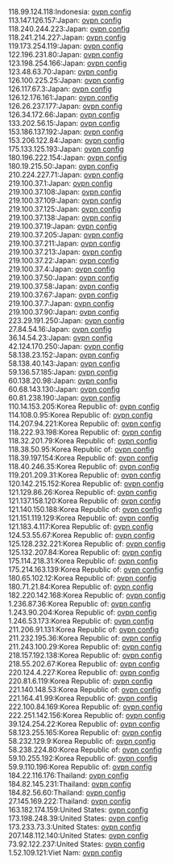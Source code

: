 118.99.124.118:Indonesia: [ovpn config](vpn/118_99_124_118.ovpn)  
113.147.126.157:Japan: [ovpn config](vpn/113_147_126_157.ovpn)  
118.240.244.223:Japan: [ovpn config](vpn/118_240_244_223.ovpn)  
118.241.214.227:Japan: [ovpn config](vpn/118_241_214_227.ovpn)  
119.173.254.119:Japan: [ovpn config](vpn/119_173_254_119.ovpn)  
122.196.231.80:Japan: [ovpn config](vpn/122_196_231_80.ovpn)  
123.198.254.166:Japan: [ovpn config](vpn/123_198_254_166.ovpn)  
123.48.63.70:Japan: [ovpn config](vpn/123_48_63_70.ovpn)  
126.100.225.25:Japan: [ovpn config](vpn/126_100_225_25.ovpn)  
126.117.67.3:Japan: [ovpn config](vpn/126_117_67_3.ovpn)  
126.12.176.161:Japan: [ovpn config](vpn/126_12_176_161.ovpn)  
126.26.237.177:Japan: [ovpn config](vpn/126_26_237_177.ovpn)  
126.34.172.66:Japan: [ovpn config](vpn/126_34_172_66.ovpn)  
133.202.56.15:Japan: [ovpn config](vpn/133_202_56_15.ovpn)  
153.186.137.192:Japan: [ovpn config](vpn/153_186_137_192.ovpn)  
153.206.122.84:Japan: [ovpn config](vpn/153_206_122_84.ovpn)  
175.133.125.193:Japan: [ovpn config](vpn/175_133_125_193.ovpn)  
180.196.222.154:Japan: [ovpn config](vpn/180_196_222_154.ovpn)  
180.19.215.50:Japan: [ovpn config](vpn/180_19_215_50.ovpn)  
210.224.227.71:Japan: [ovpn config](vpn/210_224_227_71.ovpn)  
219.100.37.1:Japan: [ovpn config](vpn/219_100_37_1.ovpn)  
219.100.37.108:Japan: [ovpn config](vpn/219_100_37_108.ovpn)  
219.100.37.109:Japan: [ovpn config](vpn/219_100_37_109.ovpn)  
219.100.37.125:Japan: [ovpn config](vpn/219_100_37_125.ovpn)  
219.100.37.138:Japan: [ovpn config](vpn/219_100_37_138.ovpn)  
219.100.37.19:Japan: [ovpn config](vpn/219_100_37_19.ovpn)  
219.100.37.205:Japan: [ovpn config](vpn/219_100_37_205.ovpn)  
219.100.37.211:Japan: [ovpn config](vpn/219_100_37_211.ovpn)  
219.100.37.213:Japan: [ovpn config](vpn/219_100_37_213.ovpn)  
219.100.37.22:Japan: [ovpn config](vpn/219_100_37_22.ovpn)  
219.100.37.4:Japan: [ovpn config](vpn/219_100_37_4.ovpn)  
219.100.37.50:Japan: [ovpn config](vpn/219_100_37_50.ovpn)  
219.100.37.58:Japan: [ovpn config](vpn/219_100_37_58.ovpn)  
219.100.37.67:Japan: [ovpn config](vpn/219_100_37_67.ovpn)  
219.100.37.7:Japan: [ovpn config](vpn/219_100_37_7.ovpn)  
219.100.37.90:Japan: [ovpn config](vpn/219_100_37_90.ovpn)  
223.29.191.250:Japan: [ovpn config](vpn/223_29_191_250.ovpn)  
27.84.54.16:Japan: [ovpn config](vpn/27_84_54_16.ovpn)  
36.14.54.23:Japan: [ovpn config](vpn/36_14_54_23.ovpn)  
42.124.170.250:Japan: [ovpn config](vpn/42_124_170_250.ovpn)  
58.138.23.152:Japan: [ovpn config](vpn/58_138_23_152.ovpn)  
58.138.40.143:Japan: [ovpn config](vpn/58_138_40_143.ovpn)  
59.136.57.185:Japan: [ovpn config](vpn/59_136_57_185.ovpn)  
60.138.20.98:Japan: [ovpn config](vpn/60_138_20_98.ovpn)  
60.68.143.130:Japan: [ovpn config](vpn/60_68_143_130.ovpn)  
60.81.238.190:Japan: [ovpn config](vpn/60_81_238_190.ovpn)  
110.14.153.205:Korea Republic of: [ovpn config](vpn/110_14_153_205.ovpn)  
114.108.0.95:Korea Republic of: [ovpn config](vpn/114_108_0_95.ovpn)  
114.207.94.221:Korea Republic of: [ovpn config](vpn/114_207_94_221.ovpn)  
118.222.93.198:Korea Republic of: [ovpn config](vpn/118_222_93_198.ovpn)  
118.32.201.79:Korea Republic of: [ovpn config](vpn/118_32_201_79.ovpn)  
118.38.50.95:Korea Republic of: [ovpn config](vpn/118_38_50_95.ovpn)  
118.39.197.154:Korea Republic of: [ovpn config](vpn/118_39_197_154.ovpn)  
118.40.246.35:Korea Republic of: [ovpn config](vpn/118_40_246_35.ovpn)  
119.201.209.31:Korea Republic of: [ovpn config](vpn/119_201_209_31.ovpn)  
120.142.215.152:Korea Republic of: [ovpn config](vpn/120_142_215_152.ovpn)  
121.129.86.26:Korea Republic of: [ovpn config](vpn/121_129_86_26.ovpn)  
121.137.158.120:Korea Republic of: [ovpn config](vpn/121_137_158_120.ovpn)  
121.140.150.188:Korea Republic of: [ovpn config](vpn/121_140_150_188.ovpn)  
121.151.119.129:Korea Republic of: [ovpn config](vpn/121_151_119_129.ovpn)  
121.183.4.117:Korea Republic of: [ovpn config](vpn/121_183_4_117.ovpn)  
124.53.55.67:Korea Republic of: [ovpn config](vpn/124_53_55_67.ovpn)  
125.128.232.221:Korea Republic of: [ovpn config](vpn/125_128_232_221.ovpn)  
125.132.207.84:Korea Republic of: [ovpn config](vpn/125_132_207_84.ovpn)  
175.114.218.31:Korea Republic of: [ovpn config](vpn/175_114_218_31.ovpn)  
175.214.163.139:Korea Republic of: [ovpn config](vpn/175_214_163_139.ovpn)  
180.65.102.12:Korea Republic of: [ovpn config](vpn/180_65_102_12.ovpn)  
180.71.21.84:Korea Republic of: [ovpn config](vpn/180_71_21_84.ovpn)  
182.220.142.168:Korea Republic of: [ovpn config](vpn/182_220_142_168.ovpn)  
1.236.87.36:Korea Republic of: [ovpn config](vpn/1_236_87_36.ovpn)  
1.243.90.204:Korea Republic of: [ovpn config](vpn/1_243_90_204.ovpn)  
1.246.53.173:Korea Republic of: [ovpn config](vpn/1_246_53_173.ovpn)  
211.206.91.131:Korea Republic of: [ovpn config](vpn/211_206_91_131.ovpn)  
211.232.195.36:Korea Republic of: [ovpn config](vpn/211_232_195_36.ovpn)  
211.243.100.29:Korea Republic of: [ovpn config](vpn/211_243_100_29.ovpn)  
218.157.192.138:Korea Republic of: [ovpn config](vpn/218_157_192_138.ovpn)  
218.55.202.67:Korea Republic of: [ovpn config](vpn/218_55_202_67.ovpn)  
220.124.4.227:Korea Republic of: [ovpn config](vpn/220_124_4_227.ovpn)  
220.81.6.119:Korea Republic of: [ovpn config](vpn/220_81_6_119.ovpn)  
221.140.148.53:Korea Republic of: [ovpn config](vpn/221_140_148_53.ovpn)  
221.164.41.99:Korea Republic of: [ovpn config](vpn/221_164_41_99.ovpn)  
222.100.84.169:Korea Republic of: [ovpn config](vpn/222_100_84_169.ovpn)  
222.251.142.156:Korea Republic of: [ovpn config](vpn/222_251_142_156.ovpn)  
39.124.254.22:Korea Republic of: [ovpn config](vpn/39_124_254_22.ovpn)  
58.123.255.165:Korea Republic of: [ovpn config](vpn/58_123_255_165.ovpn)  
58.232.129.9:Korea Republic of: [ovpn config](vpn/58_232_129_9.ovpn)  
58.238.224.80:Korea Republic of: [ovpn config](vpn/58_238_224_80.ovpn)  
59.10.255.192:Korea Republic of: [ovpn config](vpn/59_10_255_192.ovpn)  
59.9.110.196:Korea Republic of: [ovpn config](vpn/59_9_110_196.ovpn)  
184.22.116.176:Thailand: [ovpn config](vpn/184_22_116_176.ovpn)  
184.82.145.231:Thailand: [ovpn config](vpn/184_82_145_231.ovpn)  
184.82.56.60:Thailand: [ovpn config](vpn/184_82_56_60.ovpn)  
27.145.169.222:Thailand: [ovpn config](vpn/27_145_169_222.ovpn)  
163.182.174.159:United States: [ovpn config](vpn/163_182_174_159.ovpn)  
173.198.248.39:United States: [ovpn config](vpn/173_198_248_39.ovpn)  
173.233.73.3:United States: [ovpn config](vpn/173_233_73_3.ovpn)  
207.148.112.140:United States: [ovpn config](vpn/207_148_112_140.ovpn)  
73.92.122.237:United States: [ovpn config](vpn/73_92_122_237.ovpn)  
1.52.109.121:Viet Nam: [ovpn config](vpn/1_52_109_121.ovpn)  
